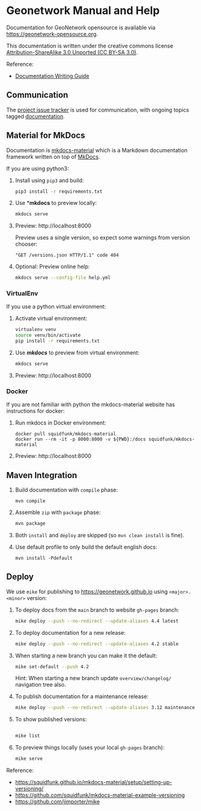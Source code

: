 # Geonetwork Manual and Help

Documentation for GeoNetwork opensource is available via https://geonetwork-opensource.org.

This documentation is written under the creative commons license [Attribution-ShareAlike 3.0 Unported (CC BY-SA 3.0)](LICENSE.md).

Reference:

* [Documentation Writing Guide](docs/devel/docs/docs.md)

## Communication

The [project issue tracker](https://github.com/geonetwork/core-geonetwork/issues) is used for communication, with ongoing topics tagged [documentation](https://github.com/geonetwork/core-geonetwork/issues?q=is%3Aissue+label%3Adocumenation).

## Material for MkDocs

Documentation is [mkdocs-material](https://squidfunk.github.io/mkdocs-material/) which is a Markdown documentation framework written on top of [MkDocs](https://www.mkdocs.org/).

If you are using python3:

1. Install using ``pip3`` and build:

   ```bash
   pip3 install -r requirements.txt
   ```

2. Use ***mkdocs** to preview locally:

   ```bash
   mkdocs serve
   ```
      
3. Preview: http://localhost:8000

   Preview uses a single version, so expect some warnings from version chooser:
   ```
   "GET /versions.json HTTP/1.1" code 404
   ```

4. Optional: Preview online help:
   
   ```bash
   mkdocs serve --config-file help.yml  
   ```

### VirtualEnv

If you use a python virtual environment:

1. Activate virtual environment:

   ```bash
   virtualenv venv
   source venv/bin/activate
   pip install -r requirements.txt
   ```
   
2. Use ***mkdocs*** to preview from virtual environment:

   ```bash
   mkdocs serve
   ```

3. Preview: http://localhost:8000

### Docker

If you are not familiar with python the mkdocs-material website has instructions for docker:

1. Run mkdocs in Docker environment:

   ```
   docker pull squidfunk/mkdocs-material
   docker run --rm -it -p 8000:8000 -v ${PWD}:/docs squidfunk/mkdocs-material
   ```
   
2. Preview: http://localhost:8000

## Maven Integration

1. Build documentation with ``compile`` phase:
   ```
   mvn compile
   ```

2. Assemble ``zip`` with ``package`` phase:
   ```bash
   mvn package
   ```

3. Both ``install`` and ``deploy`` are skipped (so ``mvn clean install`` is fine).

4. Use default profile to only build the default english docs:

   ```
   mvn install -Pdefault
   ```
   
## Deploy

We use ``mike`` for publishing to https://geonetwork.github.io using `<major>.<minor>` version:

1. To deploy docs from the `main` branch to website `gh-pages` branch:

   ```bash
   mike deploy --push --no-redirect --update-aliases 4.4 latest
   ```
    
2. To deploy documentation for a new release:
   
   ```bash
   mike deploy --push --no-redirect --update-aliases 4.2 stable
   ```
   
3. When starting a new branch you can make it the default:
   
   ```bash
   mike set-default --push 4.2
   ```
   
   Hint: When starting a new branch update `overview/changelog/` navigation tree also.

4. To publish documentation for a maintenance release:

   ```bash
   mike deploy --push --no-redirect --update-aliases 3.12 maintenance
   ```

5. To show published versions:

   ```bash
   
   mike list
   ```

6. To preview things locally (uses your local ``gh-pages`` branch):
   
   ```bash
   mike serve
   ```

Reference:

* https://squidfunk.github.io/mkdocs-material/setup/setting-up-versioning/
* https://github.com/squidfunk/mkdocs-material-example-versioning
* https://github.com/jimporter/mike
